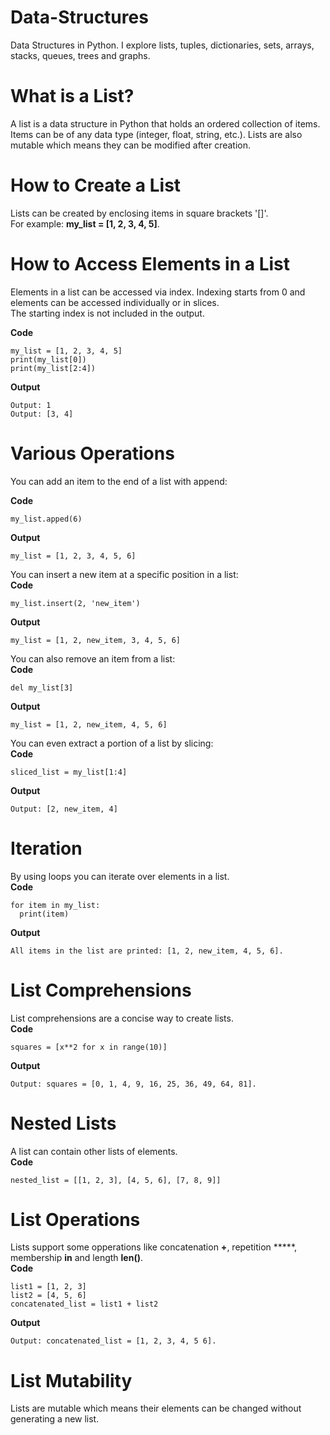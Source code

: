 # Data-Structures
Data Structures in Python. I explore lists, tuples, dictionaries, sets, arrays, stacks, queues, trees and graphs.

# What is a List?
A list is a data structure in Python that holds an ordered collection of items. Items can be of any data type (integer, float, string, etc.). Lists are also mutable which means they can be modified after creation.

# How to Create a List
Lists can be created by enclosing items in square brackets '[]'.  
For example: **my_list = [1, 2, 3, 4, 5]**.

# How to Access Elements in a List
Elements in a list can be accessed via index. Indexing starts from 0 and elements can be accessed individually or in slices.  
The starting index is not included in the output.

**Code**  
```
my_list = [1, 2, 3, 4, 5]
print(my_list[0])
print(my_list[2:4])
```
**Output**  
```
Output: 1
Output: [3, 4]
```

# Various Operations
You can add an item to the end of a list with append:  

**Code**  
```
my_list.apped(6)
```

**Output** 
```
my_list = [1, 2, 3, 4, 5, 6]
```

You can insert a new item at a specific position in a list:  
**Code**  
```
my_list.insert(2, 'new_item')
```
**Output**  
```
my_list = [1, 2, new_item, 3, 4, 5, 6]
```

You can also remove an item from a list:  
**Code**
```
del my_list[3]
```
**Output**  
```
my_list = [1, 2, new_item, 4, 5, 6]
```

You can even extract a portion of a list by slicing:  
**Code**  
```
sliced_list = my_list[1:4]
```
**Output**  
```
Output: [2, new_item, 4]
```

# Iteration
By using loops you can iterate over elements in a list.  
**Code**
```
for item in my_list:
  print(item)
```  
**Output**
```
All items in the list are printed: [1, 2, new_item, 4, 5, 6].
```

# List Comprehensions
List comprehensions are a concise way to create lists.  
**Code**
```
squares = [x**2 for x in range(10)]
```
**Output**  
```
Output: squares = [0, 1, 4, 9, 16, 25, 36, 49, 64, 81].
```

# Nested Lists
A list can contain other lists of elements.  
**Code**  
```
nested_list = [[1, 2, 3], [4, 5, 6], [7, 8, 9]]
```

# List Operations
Lists support some opperations like concatenation **+**, repetition *****, membership **in** and length **len()**.  
**Code**  
```
list1 = [1, 2, 3]
list2 = [4, 5, 6]
concatenated_list = list1 + list2
```
**Output**  
```
Output: concatenated_list = [1, 2, 3, 4, 5 6].
```

# List Mutability
Lists are mutable which means their elements can be changed without generating a new list.
